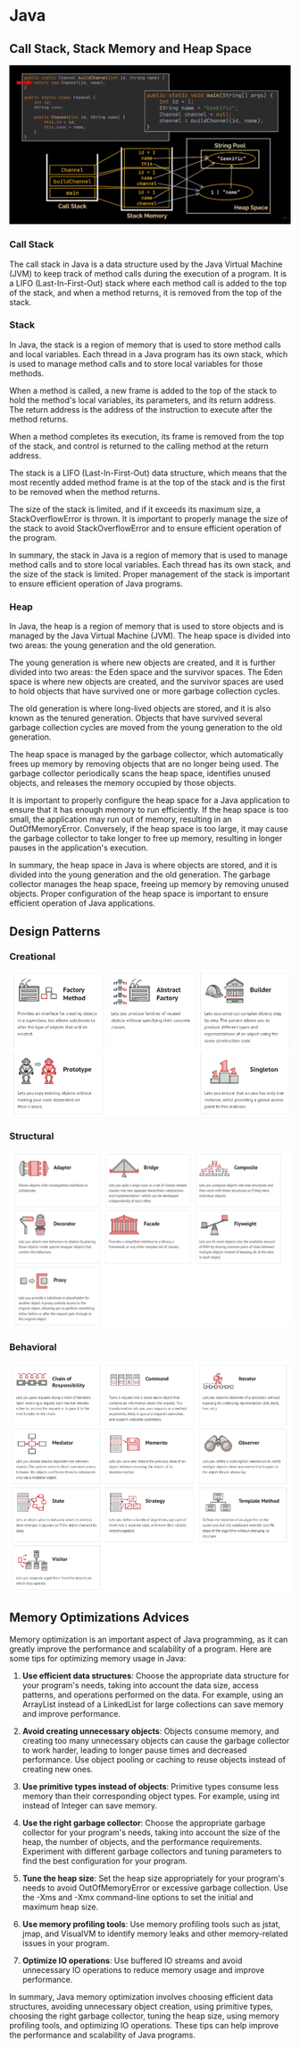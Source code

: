 # Java

## Call Stack, Stack Memory and Heap Space

![Callstack, Stack and Heap](./assets/callstack-stack-heap.png)

### Call Stack

The call stack in Java is a data structure used by the Java Virtual Machine (JVM) to keep track of method calls during the execution of a program. It is a LIFO (Last-In-First-Out) stack where each method call is added to the top of the stack, and when a method returns, it is removed from the top of the stack.

### Stack 

In Java, the stack is a region of memory that is used to store method calls and local variables. Each thread in a Java program has its own stack, which is used to manage method calls and to store local variables for those methods.

When a method is called, a new frame is added to the top of the stack to hold the method's local variables, its parameters, and its return address. The return address is the address of the instruction to execute after the method returns.

When a method completes its execution, its frame is removed from the top of the stack, and control is returned to the calling method at the return address.

The stack is a LIFO (Last-In-First-Out) data structure, which means that the most recently added method frame is at the top of the stack and is the first to be removed when the method returns.

The size of the stack is limited, and if it exceeds its maximum size, a StackOverflowError is thrown. It is important to properly manage the size of the stack to avoid StackOverflowError and to ensure efficient operation of the program.

In summary, the stack in Java is a region of memory that is used to manage method calls and to store local variables. Each thread has its own stack, and the size of the stack is limited. Proper management of the stack is important to ensure efficient operation of Java programs.

### Heap 

In Java, the heap is a region of memory that is used to store objects and is managed by the Java Virtual Machine (JVM). The heap space is divided into two areas: the young generation and the old generation.

The young generation is where new objects are created, and it is further divided into two areas: the Eden space and the survivor spaces. The Eden space is where new objects are created, and the survivor spaces are used to hold objects that have survived one or more garbage collection cycles.

The old generation is where long-lived objects are stored, and it is also known as the tenured generation. Objects that have survived several garbage collection cycles are moved from the young generation to the old generation.

The heap space is managed by the garbage collector, which automatically frees up memory by removing objects that are no longer being used. The garbage collector periodically scans the heap space, identifies unused objects, and releases the memory occupied by those objects.

It is important to properly configure the heap space for a Java application to ensure that it has enough memory to run efficiently. If the heap space is too small, the application may run out of memory, resulting in an OutOfMemoryError. Conversely, if the heap space is too large, it may cause the garbage collector to take longer to free up memory, resulting in longer pauses in the application's execution.

In summary, the heap space in Java is where objects are stored, and it is divided into the young generation and the old generation. The garbage collector manages the heap space, freeing up memory by removing unused objects. Proper configuration of the heap space is important to ensure efficient operation of Java applications.

## Design Patterns 

### Creational

![Creational Design Patterns](./assets/design-patterns--creational.png)

### Structural

![Structural Design Patterns](./assets/design-patterns--structural.png)

### Behavioral 

![Behavioral Design Patterns](./assets/design-patterns--behavioral.png)


## Memory Optimizations Advices 

Memory optimization is an important aspect of Java programming, as it can greatly improve the performance and scalability of a program. Here are some tips for optimizing memory usage in Java:

1. **Use efficient data structures**: Choose the appropriate data structure for your program's needs, taking into account the data size, access patterns, and operations performed on the data. For example, using an ArrayList instead of a LinkedList for large collections can save memory and improve performance.

1. **Avoid creating unnecessary objects**: Objects consume memory, and creating too many unnecessary objects can cause the garbage collector to work harder, leading to longer pause times and decreased performance. Use object pooling or caching to reuse objects instead of creating new ones.

1. **Use primitive types instead of objects**: Primitive types consume less memory than their corresponding object types. For example, using int instead of Integer can save memory.

1. **Use the right garbage collector**: Choose the appropriate garbage collector for your program's needs, taking into account the size of the heap, the number of objects, and the performance requirements. Experiment with different garbage collectors and tuning parameters to find the best configuration for your program.

1. **Tune the heap size**: Set the heap size appropriately for your program's needs to avoid OutOfMemoryError or excessive garbage collection. Use the -Xms and -Xmx command-line options to set the initial and maximum heap size.

1. **Use memory profiling tools**: Use memory profiling tools such as jstat, jmap, and VisualVM to identify memory leaks and other memory-related issues in your program.

1. **Optimize IO operations**: Use buffered IO streams and avoid unnecessary IO operations to reduce memory usage and improve performance.

In summary, Java memory optimization involves choosing efficient data structures, avoiding unnecessary object creation, using primitive types, choosing the right garbage collector, tuning the heap size, using memory profiling tools, and optimizing IO operations. These tips can help improve the performance and scalability of Java programs.

